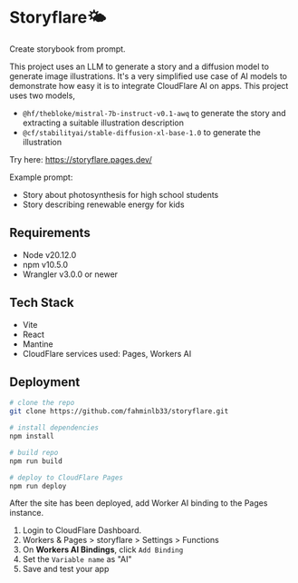 # Storyflare🌤️

Create storybook from prompt.

This project uses an LLM to generate a story and a diffusion model to generate image illustrations. It's a very simplified use case of AI models to demonstrate how easy it is to integrate CloudFlare AI on apps. This project uses two models,

- `@hf/thebloke/mistral-7b-instruct-v0.1-awq` to generate the story and extracting a suitable illustration description
- `@cf/stabilityai/stable-diffusion-xl-base-1.0` to generate the illustration

Try here: https://storyflare.pages.dev/

Example prompt:

- Story about photosynthesis for high school students
- Story describing renewable energy for kids

## Requirements

- Node v20.12.0
- npm v10.5.0
- Wrangler v3.0.0 or newer

## Tech Stack

- Vite
- React
- Mantine
- CloudFlare services used: Pages, Workers AI

## Deployment

```bash
# clone the repo
git clone https://github.com/fahminlb33/storyflare.git

# install dependencies
npm install

# build repo
npm run build

# deploy to CloudFlare Pages
npm run deploy
```

After the site has been deployed, add Worker AI binding to the Pages instance.

1. Login to CloudFlare Dashboard.
2. Workers & Pages > storyflare > Settings > Functions
3. On **Workers AI Bindings**, click `Add Binding`
4. Set the `Variable name` as "AI"
5. Save and test your app
